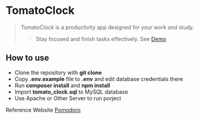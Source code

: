 # TomatoClock

> TomatoClock is a productivity app designed for your work and study.
>> Stay focused and finish tasks effectively.
> See [Demo](https://liu-yucheng.com/TomatoClock)

## How to use

- Clone the repository with __git clone__
- Copy __.env.example__ file to __.env__ and edit database credentials there
- Run __composer install__ and __npm install__
- Import __tomato_clock.sql__ to MySQL database
- Use Apache or Other Server to run porject

Reference Website [Pomodoro](https://pomofocus.io)

